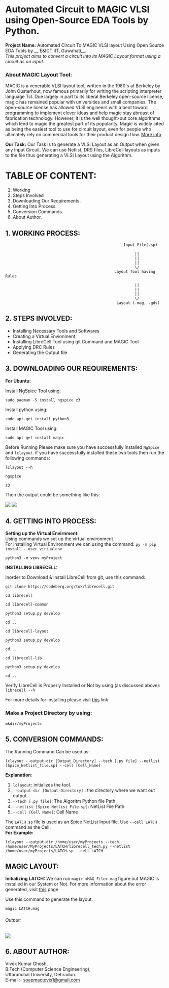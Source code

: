 # Automated Circuit to MAGIC VLSI using Open-Source EDA Tools by Python.

__Project Name:__ Automated Circuit To MAGIC VLSI layout Using Open Source EDA Tools by __ E&ICT IIT, Guwahati__.<br>
<i>This project aims to convert a circuit into its MAGIC Layout format using a circuit as an input. </i>

<h3>About MAGIC Layout Tool: </h3>
<p>MAGIC is a venerable VLSI layout tool, written in the 1980's at Berkeley by John Ousterhout, now famous primarily for writing the scripting interpreter language Tcl. Due largely in part to its liberal Berkeley open-source license, magic has remained popular with universities and small companies. The open-source license has allowed VLSI engineers with a bent toward programming to implement clever ideas and help magic stay abreast of fabrication technology. However, it is the well thought-out core algorithms which lend to magic the greatest part of its popularity. Magic is widely cited as being the easiest tool to use for circuit layout, even for people who ultimately rely on commercial tools for their product design flow. <a href="http://opencircuitdesign.com/magic/">More info</a></p>

__Our Task:__
Our Task is to generate a VLSI Layout as an Output when given any Input Circuit. We can use Netlist, DRS files, LibreCell layouts as inputs to the file thus generating a VLSI Layout using the Algorithm.

# TABLE OF CONTENT:
1. Working
2. Steps Involved
3. Downloading Our Requirements.
4. Getting Into Process.
5. Conversion Commands.
6. About Author.

## 1. WORKING PROCESS:
```
                                                    Input File(.sp)

                                                         ||
                                                         ||
                                                         ||
                                                         \/
                                                Layout Tool having Rules

                                                         ||
                                                         ||
                                                         ||
                                                         \/
                                                 Layout (.mag, .gds)

````

## 2. STEPS INVOLVED:

- Installing Necessary Tools and Softwares
- Creating a Virtual Envionment
- Installing LibreCell Tool using git Command and MAGIC Tool
- Applying DRC Rules
- Generating the Output file


## 3. DOWNLOADING OUR REQUIREMENTS: 

__For Ubuntu:__

Install NgSpice Tool using: 
```
sudo pacman -S install ngspice z3
```

Install python using: 
```
sudo apt-get install python3
```

Install MAGIC Tool using:

```
sudo apt-get install magic
```
Before Running Please make sure you have successfully installed `NgSpice` and `lclayout`. if you have successfully installed these two tools then run the following commands:
```
lclayout --h
```
```
ngspice

z3
```

Then the output could be something like this:

<img src ="https://github.com/itsvivekghosh/automated-circuit-to-MAGIC-vlsi-using-eda-tool/blob/master/Images/lclayout%20-%20-h.png">

<img src ="https://github.com/itsvivekghosh/automated-circuit-to-MAGIC-vlsi-using-eda-tool/blob/master/Images/ngspice_z3.png">


## 4. GETTING INTO PROCESS:

__Setting up the Virtual Envirnment:__<br>
Using commands we set up the virtual environment<br>
For installing Virtual Environment we can using the command:
`py -m pip install --user virtualenv`

```
python3 -m venv myProject
```

__INSTALLING LIBRECELL:__

Inorder to Download & Install LibreCell from git, use this command:
```
git clone https://codeberg.org/tok/librecell.git

cd librecell
```

```
cd librecell-common

python3 setup.py develop

cd ..
```

```
cd librecell-layout

python3 setup.py develop

cd ..
```

```
cd librecell-lib

python3 setup.py develop

cd ..
```
Verify LibreCell is Properly Installed or Not by using (as discussed above):
`librecell --h`

For more details for installing please visit <a href="https://codeberg.org/tok/librecell#:~:text=Installing%20from%20git&text=Install%20from%20git%3A,setup.py%20develop%20cd%20..">this</a> link

<h3>Make a Project Directory by using:</h3>

 `mkdir/myProjects`
 
 
 ## 5. CONVERSION COMMANDS:
 
 The Running Command Can be used as:
 ```
 lclayout --output-dir [Output Directory] --tech [.py file] --netlist [Spice_Netlist_file.sp] --cell [Cell_Name]
 ````
 
 __Explanation__:
 1. `lclayout`: initializes the tool.
 2. `--output-dir [Output-Directory]` : the directory where we want out output.
 3. `--tech [.py file]`: The Algoritm Python file Path.
 4. `--netlist [Spice Netlist File.sp]`: NetList File Path
 5. `--cell [Cell Name]`: Cell Name
 
The `LATCH.sp` file is used as an Spice NetList Input file. Use `--cell LATCH` command as the Cell.  <br>__For Example:__
 ```
 lclayout --output-dir /home/user/myProjects --tech /home/user/MyProjects/LATCH/librecell_tech.py --netlist /home/user/myProjects/LATCH.sp --cell LATCH
 ```
 
 ## MAGIC LAYOUT:  
 
 __Initializing LATCH:__ We can run `magic <MAG_File>.mag` figure out MAGIC is installed in our System or Not.
 For more information about the error generated, visit <a href="https://www.systutorials.com/docs/linux/man/5-mag/">this</a> page
 
 Use this command to generate the layout:
 ```
 magic LATCH.mag
 ```
 
 <h6>Output: </h6>
 
 <img src ="https://github.com/itsvivekghosh/automated-circuit-to-MAGIC-vlsi-using-eda-tool/blob/master/Images/LATCH1.png">
 
## 6. ABOUT AUTHOR:
 Vivek Kumar Ghosh, <br>
 B.Tech (Computer Science Engineering), <br>
 Uttaranchal University, Dehradun. <br>
 E-mail:- soapmactevis1@gmail.com

